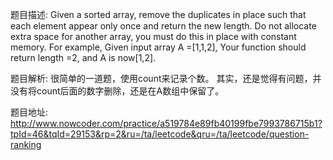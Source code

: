 ﻿题目描述:
Given a sorted array, remove the duplicates in place such that each element appear only once and return the new length.
Do not allocate extra space for another array, you must do this in place with constant memory.
For example,
Given input array A =[1,1,2],
Your function should return length =2, and A is now[1,2].

题目解析:
很简单的一道题，使用count来记录个数。
其实，还是觉得有问题，并没有将count后面的数字删除，还是在A数组中保留了。

题目地址:
http://www.nowcoder.com/practice/a519784e89fb40199fbe7993786715b1?tpId=46&tqId=29153&rp=2&ru=/ta/leetcode&qru=/ta/leetcode/question-ranking